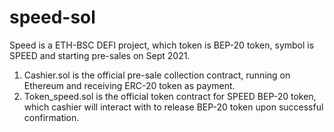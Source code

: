 # speed-sol
Speed is a ETH-BSC DEFI project, which token is BEP-20 token, symbol is SPEED and starting pre-sales on Sept 2021.

1) Cashier.sol is the official pre-sale collection contract, running on Ethereum and receiving ERC-20 token as payment.
2) Token_speed.sol is the official token contract for SPEED BEP-20 token, which cashier will interact with to release BEP-20 token upon successful confirmation.
